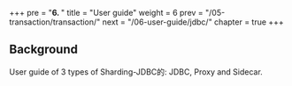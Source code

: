 +++
pre = "<b>6. </b>"
title = "User guide"
weight = 6
prev = "/05-transaction/transaction/"
next = "/06-user-guide/jdbc/"
chapter = true
+++

## Background

User guide of 3 types of Sharding-JDBC的: JDBC, Proxy and Sidecar.
